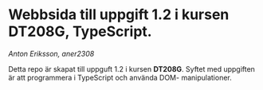 # Webbsida till uppgift 1.2 i kursen DT208G, TypeScript.
*Anton Eriksson, aner2308*

Detta repo är skapat till uppguft 1.2 i kursen **DT208G**.
Syftet med uppgiften är att programmera i TypeScript och använda DOM- manipulationer.